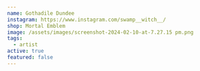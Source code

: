 ```yaml
---
name: Gothadile Dundee
instagram: https://www.instagram.com/swamp__witch__/
shop: Mortal Emblem
image: /assets/images/screenshot-2024-02-10-at-7.27.15 pm.png
tags:
  - artist
active: true
featured: false
---
```

